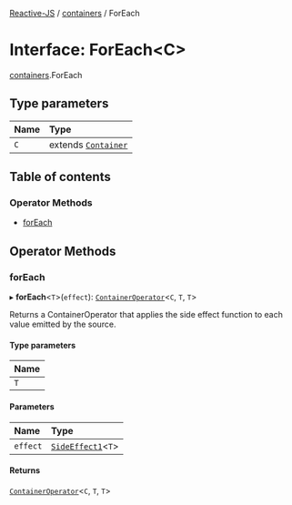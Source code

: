 [Reactive-JS](../README.md) / [containers](../modules/containers.md) / ForEach

# Interface: ForEach<C\>

[containers](../modules/containers.md).ForEach

## Type parameters

| Name | Type |
| :------ | :------ |
| `C` | extends [`Container`](containers.Container.md) |

## Table of contents

### Operator Methods

- [forEach](containers.ForEach.md#foreach)

## Operator Methods

### forEach

▸ **forEach**<`T`\>(`effect`): [`ContainerOperator`](../modules/containers.md#containeroperator)<`C`, `T`, `T`\>

Returns a ContainerOperator that applies the side effect function to each
value emitted by the source.

#### Type parameters

| Name |
| :------ |
| `T` |

#### Parameters

| Name | Type |
| :------ | :------ |
| `effect` | [`SideEffect1`](../modules/functions.md#sideeffect1)<`T`\> |

#### Returns

[`ContainerOperator`](../modules/containers.md#containeroperator)<`C`, `T`, `T`\>
